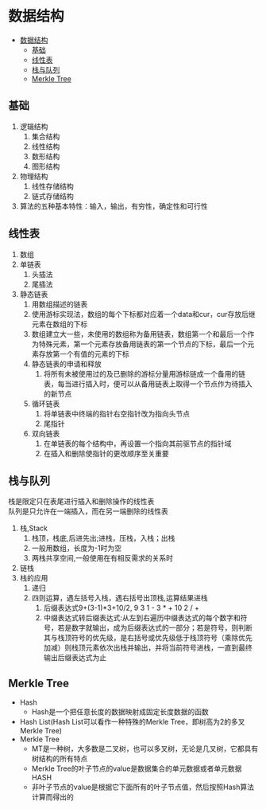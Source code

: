 # 数据结构


- [数据结构](#数据结构)
  - [基础](#基础)
  - [线性表](#线性表)
  - [栈与队列](#栈与队列)
  - [Merkle Tree](#merkle-tree)

## 基础

1. 逻辑结构
   1. 集合结构
   2. 线性结构
   3. 数形结构
   4. 图形结构
2. 物理结构
   1. 线性存储结构
   2. 链式存储结构
3. 算法的五种基本特性：输入，输出，有穷性，确定性和可行性

## 线性表

1. 数组
2. 单链表
   1. 头插法
   2. 尾插法
3. 静态链表
   1. 用数组描述的链表
   2. 使用游标实现法，数组的每个下标都对应着一个data和cur，cur存放后继元素在数组的下标
   3. 数组建立大一些，未使用的数组称为备用链表，数组第一个和最后一个作为特殊元素，第一个元素存放备用链表的第一个节点的下标，最后一个元素存放第一个有值的元素的下标
   4. 静态链表的申请和释放
      1. 将所有未被使用过的及已删除的游标分量用游标链成一个备用的链表，每当进行插入时，便可以从备用链表上取得一个节点作为待插入的新节点
   5. 循环链表
      1. 将单链表中终端的指针右空指针改为指向头节点
      2. 尾指针
   6. 双向链表
      1. 在单链表的每个结构中，再设置一个指向其前驱节点的指针域
      2. 在插入和删除使指针的更改顺序至关重要

## 栈与队列

栈是限定只在表尾进行插入和删除操作的线性表  
队列是只允许在一端插入，而在另一端删除的线性表
1. 栈,Stack
   1. 栈顶，栈底,后进先出;进栈，压栈，入栈；出栈
   2. 一般用数组，长度为-1时为空
   3. 两栈共享空间,一般使用在有相反需求的关系时
2. 链栈
3. 栈的应用
   1. 递归
   2. 四则运算，遇左括号入栈，遇右括号出顶栈,运算结果进栈
      1. 后缀表达式9+(3-1)*3+10/2, 9 3 1 - 3 * + 10 2 / +
      2. 中缀表达式转后缀表达式:从左到右遍历中缀表达式的每个数字和符号，若是数字就输出，成为后缀表达式的一部分；若是符号，则判断其与栈顶符号的优先级，是右括号或优先级低于栈顶符号（乘除优先加减）则栈顶元素依次出栈并输出，并将当前符号进栈，一直到最终输出后缀表达式为止


## Merkle Tree

- Hash
    + Hash是一个把任意长度的数据映射成固定长度数据的函数
- Hash List(Hash List可以看作一种特殊的Merkle Tree，即树高为2的多叉Merkle Tree)
- Merkle Tree
    + MT是一种树，大多数是二叉树，也可以多叉树，无论是几叉树，它都具有树结构的所有特点
    + Merkle Tree的叶子节点的value是数据集合的单元数据或者单元数据HASH
    + 非叶子节点的value是根据它下面所有的叶子节点值，然后按照Hash算法计算而得出的